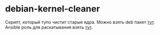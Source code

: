 # debian-kernel-cleaner
Скрипт, который тупо чистит старые ядра. Можно взять deb пакет [тут](https://saymon21-root.pro/deb-repo/).
Ansible роль для раскатывания взять [тут](https://github.com/dkhabarov/ansible-role-debian-kernel-cleaner).
